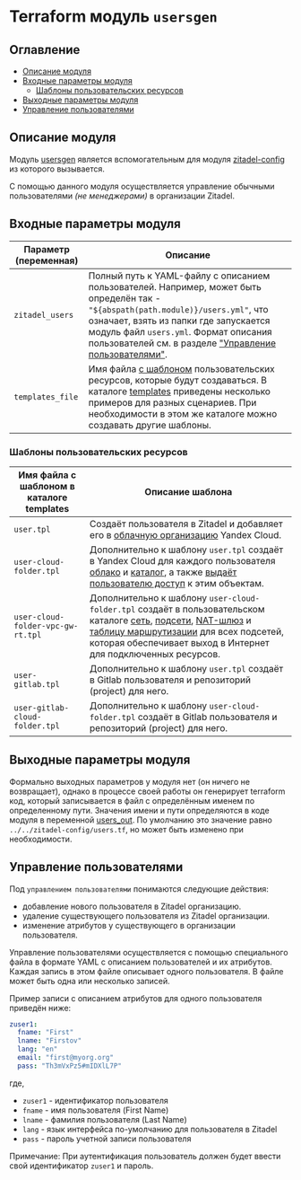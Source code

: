 
# Terraform модуль `usersgen` 

## Оглавление
* [Описание модуля](#ug-overview)
* [Входные параметры модуля](#ug-inputs)
  * [Шаблоны пользовательских ресурсов](#user-template)
* [Выходные параметры модуля](#ug-outputs)
* [Управление пользователями](#ug-operations)


## Описание модуля <a id="ug-overview"/></a>

Модуль [usersgen](../usersgen/) является вспомогательным для модуля [zitadel-config](../zitadel-config/README.md) из которого вызывается.

С помощью данного модуля осуществляется управление обычными пользователями *(не менеджерами)* в организации Zitadel.

## Входные параметры модуля <a id="ug-inputs"/></a>

| Параметр (переменная) | Описание |
| - | -
| `zitadel_users` | Полный путь к YAML-файлу с описанием пользователей. Например, может быть определён так - `"${abspath(path.module)}/users.yml"`, что означает, взять из папки где запускается модуль файл `users.yml`. Формат описания пользователей см. в разделе ["Управление пользователями"](#ug-operations). |
| `templates_file` | Имя файла [с шаблоном](./templates/) пользовательских ресурсов, которые будут создаваться. В каталоге [templates](./templates/) приведены несколько примеров для разных сценариев. При необходимости в этом же каталоге можно создавать другие шаблоны. |

### Шаблоны пользовательских ресурсов <a id="user-template"/></a>

| Имя файла с шаблоном в каталоге templates | Описание шаблона |
| - | -
| `user.tpl` | Создаёт пользователя в Zitadel и добавляет его в [облачную организацию](https://yandex.cloud/ru/docs/organization/) Yandex Cloud. |
| `user-cloud-folder.tpl` | Дополнительно к шаблону `user.tpl` создаёт в Yandex Cloud для каждого пользователя [облако](https://yandex.cloud/ru/docs/resource-manager/concepts/resources-hierarchy#cloud) и [каталог](https://yandex.cloud/ru/docs/resource-manager/concepts/resources-hierarchy#folder), а также [выдаёт пользователю доступ](https://yandex.cloud/ru/docs/resource-manager/security/#resources) к этим объектам. |
| `user-cloud-folder-vpc-gw-rt.tpl` | Дополнительно к шаблону `user-cloud-folder.tpl` создаёт в пользовательском каталоге [сеть](https://yandex.cloud/ru/docs/vpc/concepts/network#network), [подсети](https://yandex.cloud/ru/docs/vpc/concepts/network#subnet), [NAT-шлюз](https://yandex.cloud/ru/docs/vpc/concepts/gateways) и [таблицу маршрутизации](https://yandex.cloud/ru/docs/vpc/concepts/static-routes) для всех подсетей, которая обеспечивает выход в Интернет для подключенных ресурсов. |
| `user-gitlab.tpl` | Дополнительно к шаблону `user.tpl` создаёт в Gitlab пользователя и репозиторий (project) для него.
| `user-gitlab-cloud-folder.tpl` | Дополнительно к шаблону `user-cloud-folder.tpl` создаёт в Gitlab пользователя и репозиторий (project) для него.


## Выходные параметры модуля <a id="ug-outputs"/></a>

Формально выходных параметров у модуля нет (он ничего не возвращает), однако в процессе своей работы он генерирует terraform код, который записывается в файл с определённым именем по определенному пути. Значения имени и пути определяются в коде модуля в переменной [users_out](./usersgen.tf). По умолчанию это значение равно `../../zitadel-config/users.tf`, но может быть изменено при необходимости.

## Управление пользователями <a id="ug-operations"/></a>

Под `управлением пользователями` понимаются следующие действия:
* добавление нового пользователя в Zitadel организацию.
* удаление существующего пользователя из Zitadel организации.
* изменение атрибутов у существующего в организации пользователя.

Управление пользователями осуществляется с помощью специального файла в формате YAML с описанием пользователей и их атрибутов. Каждая запись в этом файле описывает одного пользователя. В файле может быть одна или несколько записей.

Пример записи с описанием атрибутов для одного пользователя приведён ниже:

```yml
zuser1:
  fname: "First"
  lname: "Firstov"
  lang: "en"
  email: "first@myorg.org"
  pass: "Th3mVxPz5#mIDXlL7P"
```

где,

* `zuser1` - идентификатор пользователя
* `fname` - имя пользователя (First Name)
* `lname` - фамилия пользователя (Last Name)
* `lang` - язык интерфейса по-умолчанию для пользователя в Zitadel
* `pass` - пароль учетной записи пользователя

Примечание:
При аутентификация пользователь должен будет ввести свой идентификатор `zuser1` и пароль.
